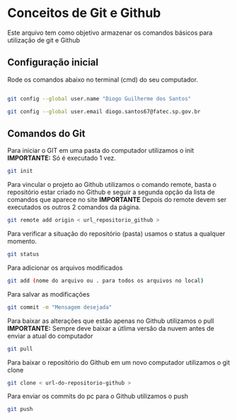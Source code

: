 # Conceitos de Git e Github
Este arquivo tem como objetivo armazenar os comandos básicos
para utilização de git e Github

## Configuração inicial
Rode os comandos abaixo no terminal (cmd) do seu computador.
```bash 

git config --global user.name "Diogo Guilherme dos Santos"

git config --global user.email diogo.santos67@fatec.sp.gov.br
```

## Comandos do Git
Para iniciar o GIT em uma pasta do computador utilizamos o init
**IMPORTANTE:** Só é executado 1 vez.
```bash
git init
```

Para vincular o projeto ao Github utilizamos o comando remote, basta o repositório estar criado no 
Github e seguir a segunda opção da lista de comandos que aparece no site
**IMPORTANTE** Depois do remote devem ser executados os outros 2 comandos da página.
```bash
git remote add origin < url_repositorio_github >
```

Para verificar a situação do repositório (pasta)
usamos o status a qualquer momento.
```bash
git status
```

Para adicionar os arquivos modificados
```bash
git add (nome do arquivo ou . para todos os arquivos no local)
```

Para salvar as modificações 
```bash
git commit -m "Mensagem desejada"
```

Para baixar as alterações que estão apenas no Github utilizamos o pull <br>
**IMPORTANTE:** Sempre deve baixar a útlima versão da nuvem antes de enviar a atual do computador
``` bash
git pull
```

Para baixar o repositório do Github em um novo computador utilizamos o git clone
``` bash
git clone < url-do-repositorio-github >
```
Para enviar os commits do pc para o Github utilizamos o push
``` bash
git push
```
